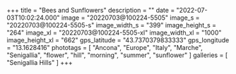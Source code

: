 +++
title = "Bees and Sunflowers"
description = ""
date = "2022-07-03T10:02:24.000"
image = "20220703@100224-5505"
image_s = "20220703@100224-5505-s"
image_width_s = "399"
image_height_s = "264"
image_xl = "20220703@100224-5505-xl"
image_width_xl = "1000"
image_height_xl = "662"
gps_latitude = "43.7370379833333"
gps_longitude = "13.1628416"
phototags = [ "Ancona", "Europe", "Italy", "Marche", "Senigallia", "flower", "hill", "morning", "summer", "sunflower" ]
galleries = [ "Senigallia Hills" ]
+++
